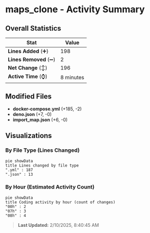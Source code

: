 # maps_clone - Activity Summary 

## Overall Statistics

| Stat                   | Value                                                             |
| ---------------------- | ----------------------------------------------------------------- |
| **Lines Added** (➕)   | 198                                          |
| **Lines Removed** (➖) | 2                                        |
| **Net Change** (↕)    | 196                |
| **Active Time** (⌚)   | 8 minutes |


## Modified Files
- **docker-compose.yml** (+185, -2)
- **deno.json** (+7, -0)
- **import_map.json** (+6, -0)

## Visualizations

### By File Type (Lines Changed)

```mermaid
pie showData
title Lines changed by file type
".yml" : 187
".json" : 13
```

### By Hour (Estimated Activity Count)

```mermaid
pie showData
title Coding activity by hour (count of changes)
"00h" : 2
"07h" : 3
"08h" : 4
```


> **Last Updated:** 2/10/2025, 8:40:45 AM